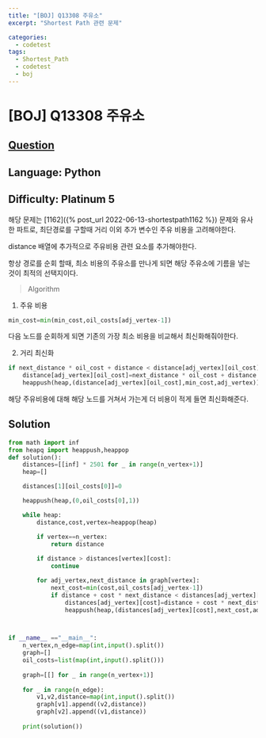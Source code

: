 ```yaml
---
title: "[BOJ] Q13308 주유소"
excerpt: "Shortest Path 관련 문제"

categories:
  - codetest
tags:
  - Shortest_Path
  - codetest
  - boj
---
```

# [BOJ] Q13308 주유소
## [Question](https://www.acmicpc.net/problem/13308)
## Language: Python
## Difficulty: Platinum 5

해당 문제는 [1162]({% post_url 2022-06-13-shortestpath1162 %}) 문제와 유사한 파트로, 최단경로를 구할때 거리 이외 추가 변수인 주유 비용을 고려해야한다.

distance 배열에 추가적으로 주유비용 관련 요소를 추가해야한다.


항상 경로를 순회 할때, 최소 비용의 주유소를 만나게 되면 해당 주유소에 기름을 넣는 것이 최적의 선택지이다.

> Algorithm 

1. 주유 비용

```python
min_cost=min(min_cost,oil_costs[adj_vertex-1])
```
다음 노드를 순회하게 되면 기존의 가장 최소 비용을 비교해서 최신화해줘야한다.

2. 거리 최신화

```python
if next_distance * oil_cost + distance < distance[adj_vertex][oil_cost]:
    distance[adj_vertex][oil_cost]=next_distance * oil_cost + distance
    heappush(heap,(distance[adj_vertex][oil_cost],min_cost,adj_vertex))
```

해당 주유비용에 대해 해당 노드를 거쳐서 가는게 더 비용이 적게 들면 최신화해준다.

## Solution

```python
from math import inf
from heapq import heappush,heappop
def solution():
    distances=[[inf] * 2501 for _ in range(n_vertex+1)]
    heap=[]

    distances[1][oil_costs[0]]=0

    heappush(heap,(0,oil_costs[0],1))

    while heap:
        distance,cost,vertex=heappop(heap)

        if vertex==n_vertex:
            return distance
        
        if distance > distances[vertex][cost]:
            continue

        for adj_vertex,next_distance in graph[vertex]:
            next_cost=min(cost,oil_costs[adj_vertex-1])
            if distance + cost * next_distance < distances[adj_vertex][cost]:
                distances[adj_vertex][cost]=distance + cost * next_distance 
                heappush(heap,(distances[adj_vertex][cost],next_cost,adj_vertex))



if __name__ =="__main__":
    n_vertex,n_edge=map(int,input().split())
    graph=[]
    oil_costs=list(map(int,input().split()))
    
    graph=[[] for _ in range(n_vertex+1)]
    
    for _ in range(n_edge):
        v1,v2,distance=map(int,input().split())
        graph[v1].append((v2,distance))
        graph[v2].append((v1,distance))
        
    print(solution())
```
